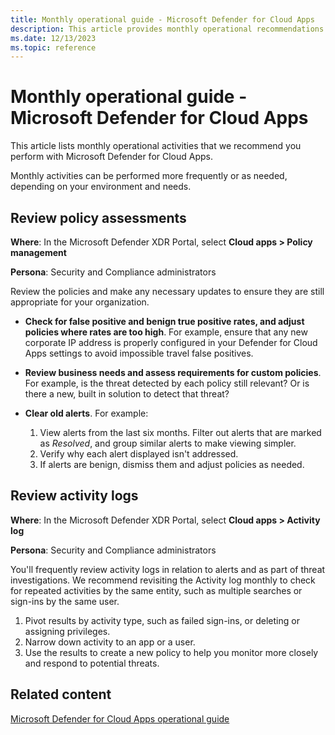 ```yaml
---
title: Monthly operational guide - Microsoft Defender for Cloud Apps
description: This article provides monthly operational recommendations to help security operations teams to plan and run security activities.
ms.date: 12/13/2023
ms.topic: reference
---
```


# Monthly operational guide - Microsoft Defender for Cloud Apps

This article lists monthly operational activities that we recommend you perform with Microsoft Defender for Cloud Apps.

Monthly activities can be performed more frequently or as needed, depending on your environment and needs.

## Review policy assessments

**Where**: In the Microsoft Defender XDR Portal, select **Cloud apps > Policy management**

**Persona**: Security and Compliance administrators

Review the policies and make any necessary updates to ensure they are still appropriate for your organization.

- **Check for false positive and benign true positive rates, and adjust policies where rates are too high**. For example, ensure that any new corporate IP address is properly configured in your Defender for Cloud Apps settings to avoid impossible travel false positives.

- **Review business needs and assess requirements for custom policies**. For example, is the threat detected by each policy still relevant? Or is there a new, built in solution to detect that threat?

- **Clear old alerts**. For example:

    1. View alerts from the last six months. Filter out alerts that are marked as *Resolved*, and group similar alerts to make viewing simpler.
    1. Verify why each alert displayed isn't addressed.
    1. If alerts are benign, dismiss them and adjust policies as needed.

## Review activity logs

**Where**: In the Microsoft Defender XDR Portal, select **Cloud apps > Activity log**

**Persona**: Security and Compliance administrators

You'll frequently review activity logs in relation to alerts and as part of threat investigations. We recommend revisiting the Activity log monthly to check for repeated activities by the same entity, such as multiple searches or sign-ins by the same user.

1. Pivot results by activity type, such as failed sign-ins, or deleting or assigning privileges. 
1. Narrow down activity to an app or a user.
1. Use the results to create a new policy to help you monitor more closely and respond to potential threats.

## Related content

[Microsoft Defender for Cloud Apps operational guide](mda-ops-guide.md)
